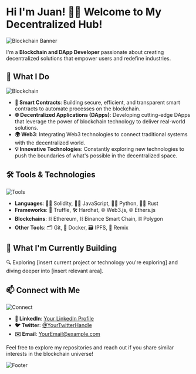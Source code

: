 # Hi I'm Juan! 👨‍💻 Welcome to My Decentralized Hub!

![Blockchain Banner]()

I'm a **Blockchain and DApp Developer** passionate about creating decentralized solutions that empower users and redefine industries.

## 🚀 What I Do
![Blockchain](https://your-image-link.com/blockchain-icon.png)
- **🔗 Smart Contracts**: Building secure, efficient, and transparent smart contracts to automate processes on the blockchain. 
- **🌐 Decentralized Applications (DApps)**: Developing cutting-edge DApps that leverage the power of blockchain technology to deliver real-world solutions.
- **🌍 Web3**: Integrating Web3 technologies to connect traditional systems with the decentralized world.
- **💡 Innovative Technologies**: Constantly exploring new technologies to push the boundaries of what's possible in the decentralized space.

## 🛠️ Tools & Technologies
![Tools](https://your-image-link.com/tools-icon.png)
- **Languages**: 🧑‍💻 Solidity, 🧑‍💻 JavaScript, 🧑‍💻 Python, 🧑‍💻 Rust
- **Frameworks**: 🚧 Truffle, 🛠️ Hardhat, 🌐 Web3.js, 🌐 Ethers.js
- **Blockchains**: ⛓️ Ethereum, ⛓️ Binance Smart Chain, ⛓️ Polygon
- **Other Tools**: 🗂️ Git, 🐳 Docker, 🗃️ IPFS, 🔧 Remix

## 🌱 What I'm Currently Building
🔍 Exploring [insert current project or technology you're exploring] and diving deeper into [insert relevant area].

## 📫 Connect with Me
![Connect](https://your-image-link.com/connect-icon.png)
- **🔗 LinkedIn**: [Your LinkedIn Profile](#)
- **🐦 Twitter**: [@YourTwitterHandle](#)
- **✉️ Email**: [YourEmail@example.com](mailto:YourEmail@example.com)

Feel free to explore my repositories and reach out if you share similar interests in the blockchain universe!

![Footer](https://your-image-link.com/footer-image.png)


<!--
**xampe11/xampe11** is a ✨ _special_ ✨ repository because its `README.md` (this file) appears on your GitHub profile.

Here are some ideas to get you started:

- 🔭 I’m currently working on ...
- 🌱 I’m currently learning ...
- 👯 I’m looking to collaborate on ...
- 🤔 I’m looking for help with ...
- 💬 Ask me about ...
- 📫 How to reach me: ...
- 😄 Pronouns: ...
- ⚡ Fun fact: ...
-->
